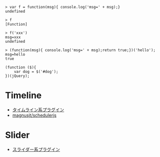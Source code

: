 ~~~
> var f = function(msg){ console.log('msg=' + msg);}
undefined

> f
[Function]

> f('xxx')
msg=xxx
undefined

> (function(msg){ console.log('msg=' + msg);return true;})('hello');
msg=hello
true
~~~

~~~
(function ($){
    var dog = $('#dog');
})(jQuery);
~~~

# Timeline

- [タイムライン系プラグイン](http://www.jqueryrain.com/demo/jquery-timeline-plugin/)
- [magnusjt/schedulerjs](https://github.com/magnusjt/schedulerjs)

# Slider

- [スライダー系プラグイン](http://www.jqueryrain.com/example/jquery-slider-slideshow/)
